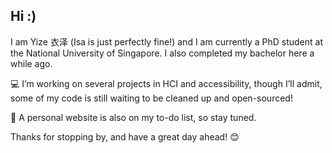 ## Hi :)

I am Yize 衣泽 (Isa is just perfectly fine!) and I am currently a PhD student at the National University of Singapore. I also completed my bachelor here a while ago. 

💻 I’m working on several projects in HCI and accessibility, though I’ll admit, some of my code is still waiting to be cleaned up and open-sourced! 

🌱 A personal website is also on my to-do list, so stay tuned.

Thanks for stopping by, and have a great day ahead! 😊
